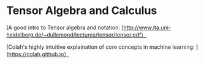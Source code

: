 # Tensor Algebra and Calculus

[A good intro to Tensor algebra and notation: ]http://www.ita.uni-heidelberg.de/~dullemond/lectures/tensor/tensor.pdf）

[Colah's highly intuitive explaination of core concepts in machine learning: ](https://colah.github.io）
